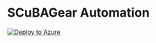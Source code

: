 # SCuBAGear Automation
[![Deploy to Azure](https://aka.ms/deploytoazurebutton)](https://portal.azure.com/#create/Microsoft.Template/uri/https%3a%2f%2fgithub.com%2fPickax1%2fSCuBAGear_Automation%2fblob%2fmain%2fDeploy.json)
